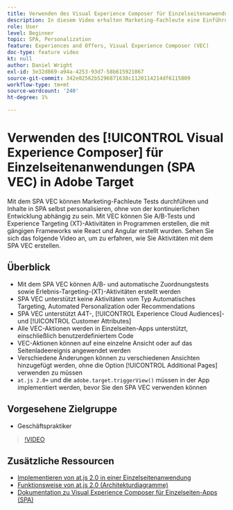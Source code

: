 ```yaml
---
title: Verwenden des Visual Experience Composer für Einzelseitenanwendungen (SPA VEC)
description: In diesem Video erhalten Marketing-Fachleute eine Einführung in Adobe Target Visual Experience Composer für Einzelseitenanwendungen (SPA VEC). In diesem Video erfahren Sie, wie Sie Aktivitäten mit dem SPA VEC erstellen.
role: User
level: Beginner
topic: SPA, Personalization
feature: Experiences and Offers, Visual Experience Composer (VEC)
doc-type: feature video
kt: null
author: Daniel Wright
exl-id: 3e32d869-a94a-4253-93d7-58b615921067
source-git-commit: 342e02562b5296871638c1120114214df6115809
workflow-type: tm+mt
source-wordcount: '240'
ht-degree: 1%

---
```


# Verwenden des [!UICONTROL Visual Experience Composer] für Einzelseitenanwendungen (SPA VEC) in Adobe Target

Mit dem SPA VEC können Marketing-Fachleute Tests durchführen und Inhalte in SPA selbst personalisieren, ohne von der kontinuierlichen Entwicklung abhängig zu sein. Mit VEC können Sie A/B-Tests und Experience Targeting (XT)-Aktivitäten in Programmen erstellen, die mit gängigen Frameworks wie React und Angular erstellt wurden. Sehen Sie sich das folgende Video an, um zu erfahren, wie Sie Aktivitäten mit dem SPA VEC erstellen.

## Überblick

* Mit dem SPA VEC können A/B- und automatische Zuordnungstests sowie Erlebnis-Targeting-(XT)-Aktivitäten erstellt werden
* SPA VEC unterstützt keine Aktivitäten vom Typ Automatisches Targeting, Automated Personalization oder Recommendations
* SPA VEC unterstützt A4T-, [!UICONTROL Experience Cloud Audiences]- und [!UICONTROL Customer Attributes]
* Alle VEC-Aktionen werden in Einzelseiten-Apps unterstützt, einschließlich benutzerdefiniertem Code
* VEC-Aktionen können auf eine einzelne Ansicht oder auf das Seitenladeereignis angewendet werden
* Verschiedene Änderungen können zu verschiedenen Ansichten hinzugefügt werden, ohne die Option [!UICONTROL Additional Pages] verwenden zu müssen
* `at.js 2.0+` und die `adobe.target.triggerView()` müssen in der App implementiert werden, bevor Sie den SPA VEC verwenden können

## Vorgesehene Zielgruppe

* Geschäftspraktiker

>[!VIDEO](https://video.tv.adobe.com/v/26249?quality=12)


## Zusätzliche Ressourcen

* [Implementieren von at.js 2.0 in einer Einzelseitenanwendung](../implementation/implement-atjs-20-in-a-single-page-application.md)
* [Funktionsweise von at.js 2.0 (Architekturdiagramme)](../implementation/understanding-how-atjs-20-works.md)
* [Dokumentation zu Visual Experience Composer für Einzelseiten-Apps (SPA)](https://experienceleague.adobe.com/docs/target/using/experiences/spa-visual-experience-composer.html?lang=en)
